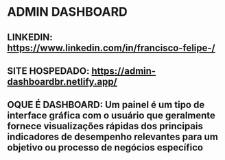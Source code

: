 # ADMIN DASHBOARD

## LINKEDIN: https://www.linkedin.com/in/francisco-felipe-/

## SITE HOSPEDADO: https://admin-dashboardbr.netlify.app/

## OQUE É DASHBOARD: Um painel é um tipo de interface gráfica com o usuário que geralmente fornece visualizações rápidas dos principais indicadores de desempenho relevantes para um objetivo ou processo de negócios específico
